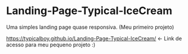# Landing-Page-Typical-IceCream
 Uma simples landing page quase responsiva. (Meu primeiro projeto)
<p>
    <a href="https://typicalboy.github.io/Landing-Page-Typical-IceCream/">https://typicalboy.github.io/Landing-Page-Typical-IceCream/</a> <- Link de acesso para meu pequeno projeto :)
</p>